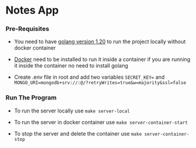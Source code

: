 <h1>Notes App</h1>
<h3>Pre-Requisites</h3>
<ul>
  <li>
    <p>You need to have <a href="https://go.dev/doc/install">golang version 1.20</a> to run the project locally without docker container</p>
  </li>
  <li>
    <p><a href="https://www.docker.com/get-started/">Docker</a> need to be installed to run it inside a container if you are running it inside the container no need to install golang </p>
  </li>
  <li>
    <p>Create .env file in root and add two variables <code>SECRET_KEY=<YOUR_SECRET_KEY></code> and <code>MONGO_URI=mongodb+srv://<username>:<password>@<clusterURL>/?retryWrites=true&w=majority&ssl=false</code></p>
  </li>
</ul>
<h3>Run The Program</h3>
<ul>
  <li>
    <p>To run the server locally use <code>make server-local</code></p>
  </li>
  <li>
    <p>To run the server in docker container use <code>make server-container-start</code></p>
  </li>
  <li>
    <p>To stop the server and delete the container use <code>make server-container-stop</code></p>
  </li>
</ul>
